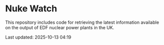 # Nuke Watch

This repository includes code for retrieving the latest information available on the output of EDF nuclear power plants in the UK.

Last updated: 2025-10-13 04:19